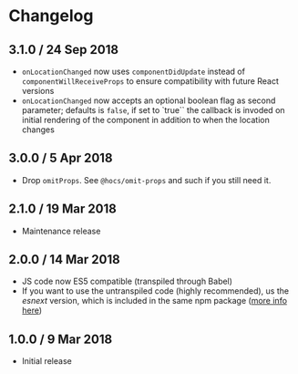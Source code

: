 # Changelog

## 3.1.0 / 24 Sep 2018

* `onLocationChanged` now uses `componentDidUpdate` instead of `componentWillReceiveProps` to ensure compatibility with 
  future React versions
* `onLocationChanged` now accepts an optional boolean flag as second parameter; defaults is `false`, if set to `true``
  the callback is invoded on initial rendering of the component in addition to when the location changes

## 3.0.0 / 5 Apr 2018

* Drop `omitProps`. See `@hocs/omit-props` and such if you still need it.

## 2.1.0 / 19 Mar 2018

* Maintenance release

## 2.0.0 / 14 Mar 2018

* JS code now ES5 compatible (transpiled through Babel)
* If you want to use the untranspiled code (highly recommended), us the *esnext* version, which is
  included in the same npm package ([more info here](http://2ality.com/2017/06/pkg-esnext.html))

## 1.0.0 / 9 Mar 2018

* Initial release 

